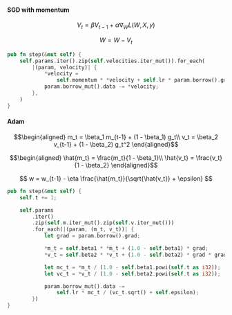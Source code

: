 #### SGD with momentum 

$$
V_t = \beta V_{t-1} + \alpha \nabla_W L(W, X, y)
$$

$$
W = W - V_t
$$

```rust
pub fn step(&mut self) {
    self.params.iter().zip(self.velocities.iter_mut()).for_each(
        |(param, velocity)| {
            *velocity =
                self.momentum * *velocity + self.lr * param.borrow().grad;
            param.borrow_mut().data -= *velocity;
        },
    )
}
```

#### Adam

$$\begin{aligned}
m_t = \beta_1 m_{t-1} + (1 - \beta_1) g_t\\
v_t = \beta_2 v_{t-1} + (1 - \beta_2) g_t^2
\end{aligned}$$

$$\begin{aligned}
\hat{m_t} = \frac{m_t}{1 - \beta_1}\\
\hat{v_t} = \frac{v_t}{1 - \beta_2}
\end{aligned}$$

$$
w = w_{t-1} - \eta \frac{\hat{m_t}}{\sqrt{\hat{v_t}} + \epsilon}
$$

```rust
pub fn step(&mut self) {
    self.t += 1;

    self.params
        .iter()
        .zip(self.m.iter_mut().zip(self.v.iter_mut()))
        .for_each(|(param, (m_t, v_t))| {
            let grad = param.borrow().grad;

            *m_t = self.beta1 * *m_t + (1.0 - self.beta1) * grad;
            *v_t = self.beta2 * *v_t + (1.0 - self.beta2) * grad * grad;

            let mc_t = *m_t / (1.0 - self.beta1.powi(self.t as i32));
            let vc_t = *v_t / (1.0 - self.beta2.powi(self.t as i32));

            param.borrow_mut().data -=
                self.lr * mc_t / (vc_t.sqrt() + self.epsilon);
        })
}
```
